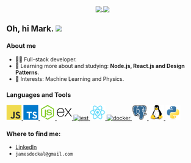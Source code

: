 <p align="center">
  <a href="https://github.com/jamesDockal/github-readme-stats">
    <img
      align="center"
      src="https://github-readme-stats.vercel.app/api/top-langs/?username=jamesDockal&layout=compact"
    />
  </a>
  <a href="https://github.com/jamesDockal/github-readme-stats">
    <img
      align="center"
      height="165"
      src="https://github-readme-stats.vercel.app/api?username=jamesDockal&count_private=true&show_icons=true&custom_title=Github%20Status&hide=issues"
    />
  </a>
</p>

## Oh, hi Mark. <img src="https://raw.githubusercontent.com/iampavangandhi/iampavangandhi/master/gifs/Hi.gif" width="30px"></h2>

### About me

- 👨‍💻 Full-stack developer.
- 🌱 Learning more about and studying: **Node.js, React.js and Design Patterns**.
- 💙 Interests: Machine Learning and Physics.

### Languages and Tools
<p align="left">
<a href="https://www.javascript.com/" target="_blank">
    <img
      src="https://raw.githubusercontent.com/devicons/devicon/master/icons/javascript/javascript-original.svg"
      alt="js"
      width="40"
      height="40"
    />
  </a>
  <a href="https://www.typescript.com/" target="_blank">
    <img
      src="https://raw.githubusercontent.com/devicons/devicon/master/icons/typescript/typescript-original.svg"
      alt="js"
      width="40"
      height="40"
    />
  </a>
<a href="https://nodejs.org" target="_blank">
    <img
      src="https://raw.githubusercontent.com/devicons/devicon/master/icons/nodejs/nodejs-original.svg"
      alt="nodejs"
      width="40"
      height="40"
    />
  </a>
  <a href="https://expressjs.com/" target="_blank">
    <img
      src="https://raw.githubusercontent.com/devicons/devicon/master/icons/express/express-original.svg"
      alt="jest"
      width="40"
      height="40"
    />
  </a>
  <a href="https://jestjs.io" target="_blank">
    <img
      src="https://www.vectorlogo.zone/logos/jestjsio/jestjsio-icon.svg"
      alt="jest"
      width="40"
      height="40"
    />
  </a>
  <a href="https://reactjs.org/" target="_blank">
    <img
      src="https://raw.githubusercontent.com/devicons/devicon/master/icons/react/react-original.svg"
      alt="react"
      width="40"
      height="40"
    />
  </a>
  <a href="https://cloud.google.com/" target="_blank">
    <img
      src="https://appmasters.io/static/google-cloud-platform-logo-1548cb88200dbc04ca79a2447a0db447.png"
      alt="docker"
      width="40"
      height="40"
    />
  </a>
  <a href="https://www.postgresql.org" target="_blank">
    <img
      src="https://raw.githubusercontent.com/devicons/devicon/master/icons/postgresql/postgresql-original.svg"
      alt="postgresql"
      width="40"
      height="40"
    />
  </a>
  <a href="https://archlinux.org/" target="_blank">
    <img
      src="https://raw.githubusercontent.com/devicons/devicon/master/icons/linux/linux-original.svg"
      alt="linux"
      width="40"
      height="40"
    />
  </a>
  <a href="https://www.python.org" target="_blank">
    <img
      src="https://raw.githubusercontent.com/devicons/devicon/master/icons/python/python-original.svg"
      alt="python"
      width="40"
      height="40"
    />
  </a>
</p>

### Where to find me:

- <a href="https://www.linkedin.com/in/james-dockal/">LinkedIn</a>
- `jamesdockal@gmail.com`
